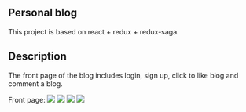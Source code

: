 
## Personal blog

This project is based on react + redux + redux-saga.

## Description

The front page of the blog includes login, sign up, click to like blog and comment a blog.

Front page:
![](front_page1.png)
![](front_page2.png)
![](front_page3.png)
![](front_page4.png)